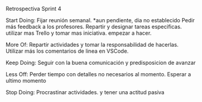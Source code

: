 Retrospectiva Sprint 4


Start Doing: 
Fijar reunión semanal. *aun pendiente, dia no establecido
Pedir más feedback a los profesores.
Repartir y designar tareas especificas. utilizar mas Trello
y tomar mas iniciativa. empezar a hacer.

More Of: 
Repartir actividades y tomar la responsabilidad de hacerlas.
Utilizar más los comentarios de linea en VSCode.

Keep Doing: 
Seguir con la buena comunicación y predisposicion de avanzar

Less Off: 
Perder tiempo con detalles no necesarios al momento.
Esperar a ultimo momento

Stop Doing: 
Procrastinar actividades.
y tener una actitud pasiva
